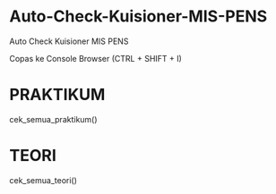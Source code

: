 # Auto-Check-Kuisioner-MIS-PENS
Auto Check Kuisioner MIS PENS


Copas ke Console Browser (CTRL + SHIFT + I)

# PRAKTIKUM
cek_semua_praktikum()

# TEORI
cek_semua_teori()
